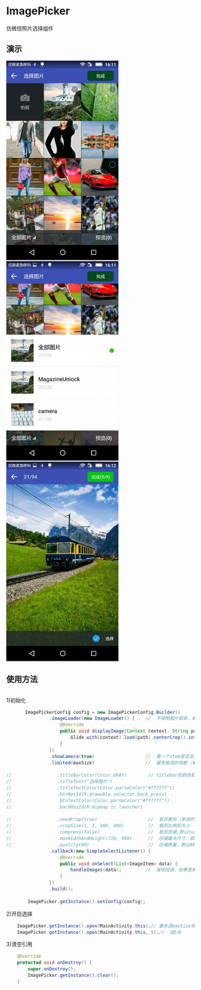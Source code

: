 # ImagePicker
仿微信照片选择组件

## 演示

 ![image](https://github.com/yuli2039/ImagePicker/blob/master/image/image1.jpg)![image](https://github.com/yuli2039/ImagePicker/blob/master/image/image2.jpg)![image](https://github.com/yuli2039/ImagePicker/blob/master/image/image3.jpg)

## 使用方法

```

```

1)初始化
```java
       ImagePickerConfig config = new ImagePickerConfig.Builder()
                .imageLoader(new ImageLoader() {    //  不限制图片框架，需要自己实现
                    @Override
                    public void displayImage(Context context, String path, ImageView imageView) {
                        Glide.with(context).load(path).centerCrop().into(imageView);
                    }
                })
                .showCamera(true)                   //  第一个item是否显示相机,默认true
                .limited(maxSize)                   //  最多能选的张数（单选填1）

//                 .titleBarColor(Color.GRAY)        // titlebar的颜色和文字等自定义选项
//                 .titleText("选择图片")
//                 .titleTextColor(Color.parseColor("#ffffff"))
//                 .btnResId(R.drawable.selector_back_press)
//                 .btnTextColor(Color.parseColor("#ffffff"))
//                 .backResId(R.mipmap.ic_launcher)

//                 .needCrop(true)                   //  是否裁剪（单选时才有效）,如果裁剪就不会执行压缩
//                 .cropSize(1, 1, 400, 400)         //  裁剪比例和大小
//                 .compress(false)                  //  是否压缩,默认ture
//                 .maxWidthAndHeight(720, 960)      //  压缩最大尺寸，默认720*960
//                 .quality(80)                      //  压缩质量，默认80
                .callback(new SimpleSelectListener() {
                    @Override
                    public void onSelect(List<ImageItem> data) {
                        handleImages(data);			//  接收回调，如果是单选data只有一个元素
                    }
                })
                .build();

        ImagePicker.getInstance().setConfig(config);
```
2)开启选择
```java
	ImagePicker.getInstance().open(MainActivity.this);// 最多选maxSize张
	ImagePicker.getInstance().open(MainActivity.this, 5);//  选5张
```

3)清空引用
```java
    @Override
    protected void onDestroy() {
        super.onDestroy();
        ImagePicker.getInstance().clear();
    }
```

